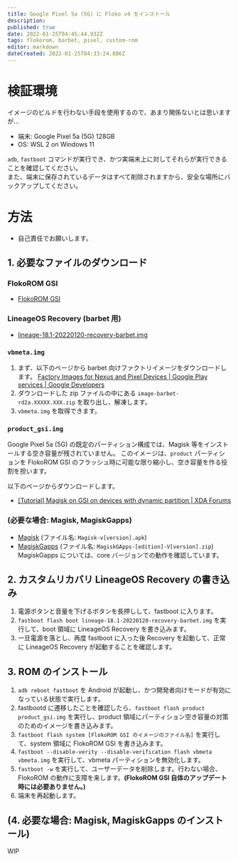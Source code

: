 ```yaml
---
title: Google Pixel 5a (5G) に Floko v4 をインストール
description: 
published: true
date: 2022-01-25T04:45:44.932Z
tags: flokorom, barbet, pixel, custom-rom
editor: markdown
dateCreated: 2022-01-25T04:33:24.886Z
---
```


# 検証環境
イメージのビルドを行わない手段を使用するので、あまり関係ないとは思いますが...
* 端末: Google Pixel 5a (5G) 128GB
* OS: WSL 2 on Windows 11

`adb`, `fastboot` コマンドが実行でき、かつ実端末上に対してそれらが実行できることを確認してください。\
また、端末に保存されているデータはすべて削除されますから、安全な場所にバックアップしてください。

# 方法
* 自己責任でお願いします。
## 1. 必要なファイルのダウンロード
### FlokoROM GSI
* [FlokoROM GSI](https://treble.andro.plus/)
### LineageOS Recovery (barbet 用)
* [lineage-18.1-20220120-recovery-barbet.img](https://mirrorbits.lineageos.org/recovery/barbet/20220120/lineage-18.1-20220120-recovery-barbet.img)
### `vbmeta.img`
1. まず、以下のページから barbet 向けファクトリイメージをダウンロードします。
[Factory Images for Nexus and Pixel Devices  |  Google Play services  |  Google Developers](https://developers.google.com/android/images)
1. ダウンロードした zip ファイルの中にある `image-barbet-rd2a.XXXXX.XXX.zip` を取り出し、解凍します。
1. `vbmeta.img` を取得できます。
### `product_gsi.img`
Google Pixel 5a (5G) の既定のパーティション構成では、Magisk 等をインストールする空き容量が残されていません。
このイメージは、`product` パーティションを FlokoROM GSI のフラッシュ時に可能な限り縮小し、空き容量を作る役割を担います。

以下のページからダウンロードします。
* [[Tutorial] Magisk on GSI on devices with dynamic partition | XDA Forums](https://forum.xda-developers.com/t/tutorial-magisk-on-gsi-on-devices-with-dynamic-partition.4311045/)
### (必要な場合: Magisk, MagiskGapps)
* [Magisk](https://github.com/topjohnwu/Magisk/releases) (ファイル名: `Magisk-v[version].apk`)
* [MagiskGapps](https://mg.pixel-fy.com/download.html) (ファイル名: `MagiskGApps-[edition]-V[version].zip`)
MagiskGapps については、core バージョンでの動作を確認しています。

## 2. カスタムリカバリ LineageOS Recovery の書き込み
1. 電源ボタンと音量を下げるボタンを長押しして、fastboot に入ります。
2. `fastboot flash boot lineage-18.1-20220120-recovery-barbet.img` を実行して、boot 領域に LineageOS Recovery を書き込みます。
3. 一旦電源を落とし、再度 fastboot に入った後 Recovery を起動して、正常に LineageOS Recovery が起動することを確認します。

## 3. ROM のインストール
1. `adb reboot fastboot` を Android が起動し、かつ開発者向けモードが有効になっている状態で実行します。
2. fastbootd に遷移したことを確認したら、`fastboot flash product product_gsi.img` を実行し、product 領域にパーティション空き容量の対策のためのイメージを書き込みます。
3. `fastboot flash system [FlokoROM GSI のイメージのファイル名]` を実行して、system 領域に FlokoROM GSI を書き込みます。
4. `fastboot --disable-verity --disable-verification flash vbmeta vbmeta.img` を実行して、vbmeta パーティションを無効化します。
5. `fastboot -w` を実行して、ユーザーデータを削除します。行わない場合、FlokoROM の動作に支障を来します。**(FlokoROM GSI 自体のアップデート時には必要ありません。)**
6. 端末を再起動します。

## (4. 必要な場合: Magisk, MagiskGapps のインストール)
WIP